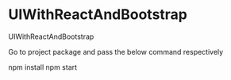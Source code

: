 # UIWithReactAndBootstrap
UIWithReactAndBootstrap

Go to project package and pass the below command respectively

npm install
npm start
